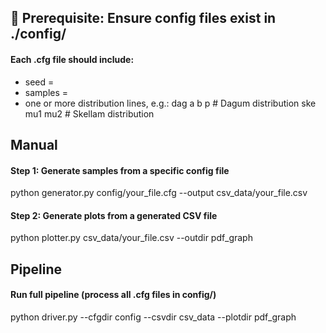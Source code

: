 ## 📌 Prerequisite: Ensure config files exist in ./config/
#### Each .cfg file should include:
- seed = <int>
- samples = <int>
- one or more distribution lines, e.g.:
       dag a b p       # Dagum distribution
       ske mu1 mu2     # Skellam distribution

## Manual
#### Step 1: Generate samples from a specific config file
python generator.py config/your_file.cfg --output csv_data/your_file.csv

#### Step 2: Generate plots from a generated CSV file
python plotter.py csv_data/your_file.csv --outdir pdf_graph

## Pipeline
#### Run full pipeline (process all .cfg files in config/)
python driver.py --cfgdir config --csvdir csv_data --plotdir pdf_graph
